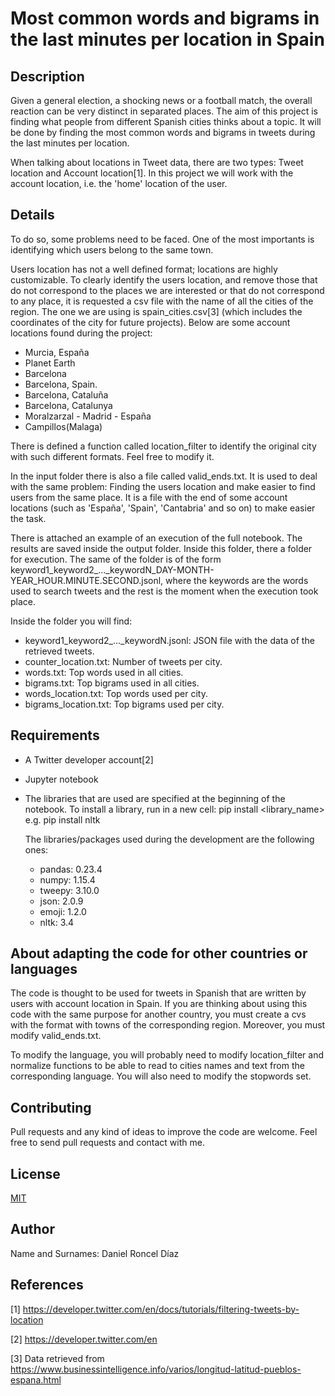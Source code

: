 # Most common words and bigrams in the last minutes per location in Spain

## Description

Given a general election, a shocking news or a football match, the overall reaction can be very distinct in separated places. The aim of this project is finding what people from different Spanish cities thinks about a topic. It will be done by finding the most common words and bigrams in tweets during the last minutes per location.

When talking about locations in Tweet data, there are two types: Tweet location and Account location[1]. In this project we will work with the account location, i.e. the 'home' location of the user.

## Details

To do so, some problems need to be faced. One of the most importants is identifying which users belong to the same town.

Users location has not a well defined format; locations are highly customizable. To clearly identify the users location, and remove those that do not correspond to the places we are interested or that do not correspond to any place, it is requested a csv file with the name of all the cities of the region. The one we are using is spain_cities.csv[3] (which includes the coordinates of the city for future projects). Below are some account locations found during the project:

* Murcia, España
* Planet Earth
* Barcelona
* Barcelona, Spain.
* Barcelona, Cataluña
* Barcelona, Catalunya
* Moralzarzal - Madrid - España
* Campillos(Malaga)

There is defined a function called location_filter to identify the original city with such different formats. Feel free to modify it.

In the input folder there is also a file called valid_ends.txt. It is used to deal with the same problem: Finding the users location and make easier to find users from the same place. It is a file with the end of some account locations (such as 'España', 'Spain', 'Cantabria' and so on) to make easier the task.

There is attached an example of an execution of the full notebook. The results are saved inside the output folder. Inside this folder, there a folder for execution. The same of the folder is of the form keyword1_keyword2_..._keywordN_DAY-MONTH-YEAR_HOUR.MINUTE.SECOND.jsonl, where the keywords are the words used to search tweets and the rest is the moment when the execution took place.

Inside the folder you will find:
* keyword1_keyword2_..._keywordN.jsonl: JSON file with the data of the retrieved tweets.
* counter_location.txt: Number of tweets per city.
* words.txt: Top words used in all cities.
* bigrams.txt: Top bigrams used in all cities.
* words_location.txt: Top words used per city.
* bigrams_location.txt: Top bigrams used per city.

## Requirements

* A Twitter developer account[2]
* Jupyter notebook
* The libraries that are used are specified at the beginning of the notebook. To install a library, run in a new cell:
	pip install <library_name>
	e.g.
	pip install nltk

  The libraries/packages used during the development are the following ones:
	* pandas: 0.23.4
	* numpy:  1.15.4
	* tweepy: 3.10.0
	* json:   2.0.9
	* emoji:  1.2.0
	* nltk:	  3.4

## About adapting the code for other countries or languages

The code is thought to be used for tweets in Spanish that are written by users with account location in Spain. If you are thinking about using this code with the same purpose for another country, you must create a cvs with the format with towns of the corresponding region. Moreover, you must modify valid_ends.txt.

To modify the language, you will probably need to modify location_filter and normalize functions to be able to read to cities names and text from the corresponding language. You will also need to modify the stopwords set.

## Contributing
Pull requests and any kind of ideas to improve the code are welcome. Feel free to send pull requests and contact with me.

## License
[MIT](https://choosealicense.com/licenses/mit/)

## Author
Name and Surnames: Daniel Roncel Díaz

## References
[1] https://developer.twitter.com/en/docs/tutorials/filtering-tweets-by-location

[2] https://developer.twitter.com/en

[3] Data retrieved from https://www.businessintelligence.info/varios/longitud-latitud-pueblos-espana.html
